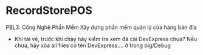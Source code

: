 # RecordStorePOS
PBL3: Công Nghệ Phần Mềm
Xây dựng phần mềm quản lý cửa hàng bán đĩa
- Khi tải về, trước khi chạy hãy kiểm tra xem đã cài DevExpress chưa? Nếu chưa, hãy xóa all files có tên DevExpress.... ở trong big/Debug 
